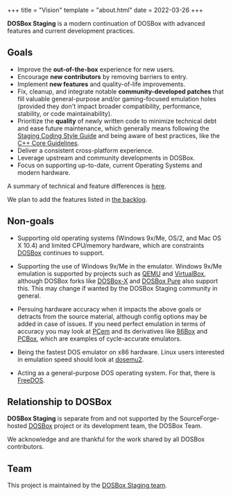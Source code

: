 +++
title = "Vision"
template = "about.html"
date = 2022-03-26
+++

**DOSBox Staging** is a modern continuation of DOSBox with advanced features and current development practices.

## Goals

- Improve the **out-of-the-box** experience for new users.
- Encourage **new contributors** by removing barriers to entry.
- Implement **new features** and quality-of-life improvements.
- Fix, cleanup, and integrate notable **community-developed patches** that
  fill valuable general-purpose and/or gaming-focused emulation holes
  (provided they don't impact broader compatibility, performance, stability,
  or code maintainability).
- Prioritize the **quality** of newly written code to minimize technical
  debt and ease future maintenance, which generally means
  following the [Staging Coding Style Guide](https://github.com/dosbox-staging/dosbox-staging/blob/main/CONTRIBUTING.md#coding-style)
  and being aware of best practices, like the [C++ Core Guidelines](http://isocpp.github.io/CppCoreGuidelines/CppCoreGuidelines).
- Deliver a consistent cross-platform experience.
- Leverage upstream and community developments in DOSBox.
- Focus on supporting up-to-date, current Operating Systems and modern
 hardware.

A summary of technical and feature differences is
[here](https://github.com/dosbox-staging/dosbox-staging#summary-of-differences-compared-to-upstream).

We plan to add the features listed in
[the backlog](https://github.com/dosbox-staging/dosbox-staging/projects/3).

## Non-goals

- Supporting old operating systems (Windows 9x/Me, OS/2, and Mac OS X 10.4)
  and limited CPU/memory hardware, which are constraints [DOSBox](https://www.dosbox.com/)
  continues to support.

- Supporting the use of Windows 9x/Me in the emulator. Windows 9x/Me emulation
  is supported by projects such as [QEMU](https://www.qemu.org) and [VirtualBox](https://www.virtualbox.org/),
  although DOSBox forks like [DOSBox-X](https://www.dosbox-x.com/) and [DOSBox Pure](https://github.com/schellingb/dosbox-pure) 
  also support this. This may change if wanted by the DOSBox Staging community in general.

- Persuing hardware accuracy when it impacts the above goals or detracts
  from the source material, although config options may be added in case of issues.
  If you need perfect emulation in terms of accuracy you may look at [PCem](https://pcem-emulator.co.uk/) and its derivatives
  like [86Box](https://86box.net) and [PCBox](https://pcbox.github.io/), which are examples of cycle-accurate emulators.

- Being the fastest DOS emulator on x86 hardware. Linux users interested in
  emulation speed should look at [dosemu2](https://github.com/dosemu2/dosemu2).

- Acting as a general-purpose DOS operating system. For that, there is
  [FreeDOS](https://www.freedos.org/).

## Relationship to DOSBox

**DOSBox Staging** is separate from and not supported by the SourceForge-hosted
[DOSBox](https://www.dosbox.com/) project or its development team, the DOSBox
Team.

We acknowledge and are thankful for the work shared by all DOSBox
contributors.

## Team

This project is maintained by the
[DOSBox Staging team](https://github.com/orgs/dosbox-staging/people).
